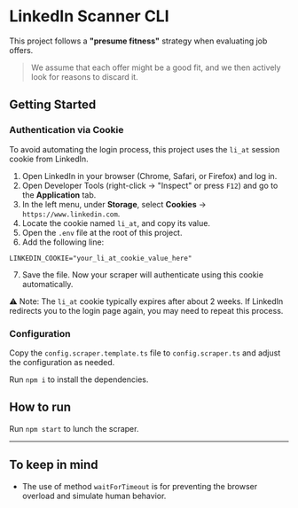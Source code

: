 # LinkedIn Scanner CLI

This project follows a **"presume fitness"** strategy when evaluating job offers.

> We assume that each offer might be a good fit, and we then actively look for reasons to discard it.

## Getting Started

### Authentication via Cookie

To avoid automating the login process, this project uses the `li_at` session cookie from LinkedIn.

1. Open LinkedIn in your browser (Chrome, Safari, or Firefox) and log in.
2. Open Developer Tools (right-click → "Inspect" or press `F12`) and go to the **Application** tab.
3. In the left menu, under **Storage**, select **Cookies** → `https://www.linkedin.com`.
4. Locate the cookie named `li_at`, and copy its value.
5. Open the `.env` file at the root of this project.
6. Add the following line:

```
LINKEDIN_COOKIE="your_li_at_cookie_value_here"
```

7. Save the file. Now your scraper will authenticate using this cookie automatically.

⚠️ Note: The `li_at` cookie typically expires after about 2 weeks. If LinkedIn redirects you to the login page again, you may need to repeat this process.

### Configuration

Copy the `config.scraper.template.ts` file to `config.scraper.ts` and adjust the configuration as needed.

Run `npm i` to install the dependencies.

## How to run

Run `npm start` to lunch the scraper.

---

## To keep in mind

- The use of method `waitForTimeout` is for preventing the browser overload and simulate human behavior.
